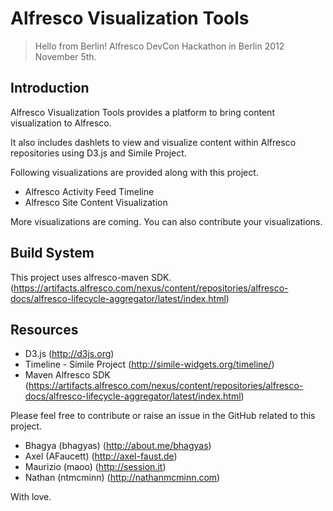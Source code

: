 Alfresco Visualization Tools
=============================

> 
> Hello from Berlin!
> Alfresco DevCon Hackathon in Berlin 2012 November 5th.

Introduction
------------

Alfresco Visualization Tools provides a platform to bring content visualization to Alfresco. 

It also includes dashlets to view and visualize content within Alfresco repositories using D3.js and Simile Project.


Following visualizations are provided along with this project.

 - Alfresco Activity Feed Timeline
 - Alfresco Site Content Visualization 

More visualizations are coming. You can also contribute your visualizations.

Build System
------------
This project uses alfresco-maven SDK. (https://artifacts.alfresco.com/nexus/content/repositories/alfresco-docs/alfresco-lifecycle-aggregator/latest/index.html)

Resources
----------
- D3.js (http://d3js.org)
- Timeline - Simile Project (http://simile-widgets.org/timeline/)
- Maven Alfresco SDK (https://artifacts.alfresco.com/nexus/content/repositories/alfresco-docs/alfresco-lifecycle-aggregator/latest/index.html)

Please feel free to contribute or raise an issue in the GitHub related to this project.

- Bhagya (bhagyas) (http://about.me/bhagyas)
- Axel (AFaucett) (http://axel-faust.de)
- Maurizio (maoo) (http://session.it)
- Nathan (ntmcminn) (http://nathanmcminn.com)


With love.